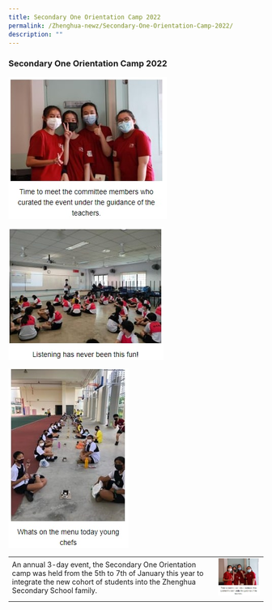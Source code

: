 ```yaml
---
title: Secondary One Orientation Camp 2022
permalink: /Zhenghua-newz/Secondary-One-Orientation-Camp-2022/
description: ""
---
```

### Secondary One Orientation Camp 2022


![](/images/zhn%20sec%201%20orientation%20camp%203.jpg)

![](/images/sec%201%20orientation%20camp%201.jpg)

![](/images/zhn%20sec%201%20orientation%20camp%202.jpg)

|  |  |
|---|---|
| An annual 3-day event, the Secondary One Orientation camp was held from the 5th to 7th of January this year to integrate the new cohort of students into the Zhenghua Secondary School family. | ![](/images/zhn%20sec%201%20orientation%20camp%203.jpg) |
|  |  |